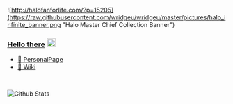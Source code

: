 ![http://halofanforlife.com/?p=15205](https://raw.githubusercontent.com/wridgeu/wridgeu/master/pictures/halo_infinite_banner.png "Halo Master Chief Collection Banner")

### [Hello there](https://youtu.be/rEq1Z0bjdwc?t=8) <img src="https://raw.githubusercontent.com/wridgeu/wridgeu/master/pictures/wave.gif" width="20px">

* [📑 PersonalPage](https://wridgeu.github.io/)
* [📄 Wiki](https://github.com/wridgeu/wridgeu.github.io/wiki)

<br>

![Github Stats](https://github-readme-stats.vercel.app/api?username=wridgeu&show_icons=truetheme=great-gatsby&count_private=true&theme=dark&custom_title=Stats)
<!-- Banner Credits: https://www.halowaypoint.com/en-us/forums/29568daf8cd14083bd1b70a810bf3581/topics/halo-infinite-2019---screenshots-gifs-banners/04726fbf-c484-42da-a99e-7b4e2e3b8790/posts -->
